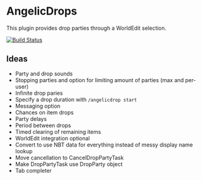 # AngelicDrops

This plugin provides drop parties through a WorldEdit selection.

[![Build Status](https://travis-ci.com/grisstyl/AngelicDrop.svg?branch=master)](https://travis-ci.com/grisstyl/AngelicDrop)

## Ideas

* Party and drop sounds
* Stopping parties and option for limiting amount of parties (max and per-user)
* Infinite drop paries
* Specify a drop duration with `/angelicdrop start`
* Messaging option
* Chances on item drops
* Party delays
* Period between drops
* Timed clearing of remaining items
* WorldEdit integration optional
* Convert to use NBT data for everything instead of messy display name lookup
* Move cancellation to CancelDropPartyTask
* Make DropPartyTask use DropParty object
* Tab completer